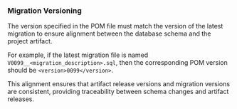 ### Migration Versioning

The version specified in the POM file must match the version of the latest migration 
to ensure alignment between the database schema and the project artifact.

For example, if the latest migration file is named `V0099__<migration_description>.sql`, 
then the corresponding POM version should be `<version>0099</version>`.

This alignment ensures that artifact release versions and migration versions are consistent, 
providing traceability between schema changes and artifact releases.
